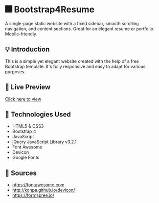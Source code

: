 # 🎆 Bootstrap4Resume

A single-page static website with a fixed sidebar, smooth scrolling navigation, and content sections. Great for an elegant resume or portfolio. Mobile-friendly. 

## 💡 Introduction

This is a simple yet elegant website created with the help of a free Bootstrap template. It's fully responsive and easy to adapt for various purposes. 

## 🎉 Live Preview

<p><a href="https://tanikshgupta.tech" target="_blank">Click here to view </a></p>

## 🚧 Technologies Used

* HTML5 & CSS3
* Bootstrap 4
* JavaScript
* jQuery JavaScript Library v3.2.1
* Font Awesome
* Devicon
* Google Fonts

## 📃 Sources

* https://fontawesome.com
* http://konpa.github.io/devicon/
* https://formspree.io/


